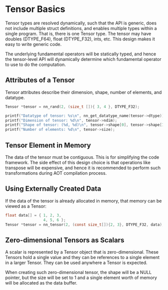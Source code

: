 # Tensor Basics

Tensor types are resolved dynamically, such that the API is generic, does not include multiple struct definitions, and enables multiple types within a single program. That is, there is one Tensor type. The tensor may have doubles (DTYPE_F64), float (DTYPE_F32), ints, etc. This design makes it easy to write generic code.

The underlying fundamental operators will be statically typed, and hence the tensor-level API will dynamically determine which fundamental operator to use to do the computation.

## Attributes of a Tensor

Tensor attributes describe their dimension, shape, number of elements, and datatype.

```c
Tensor *tensor = nn_rand(2, (size_t []){ 3, 4 }, DTYPE_F32);

printf("Datatype of tensor: %s\n", nn_get_datatype_name(tensor->dtype));
printf("Dimension of tensor: %d\n", tensor->ndim);
printf("Shape of tensor: (%d, %d)\n", tensor->shape[0], tensor->shape[1]);
printf("Number of elements: %d\n", tensor->size);
```

## Tensor Element in Memory

The data of the tensor must be contiguous. This is for simplifying the code framework. The side effect of this design choice is that operations like transpose will be expensive, and hence it is recommended to perform such transformations during AOT compilation process.


## Using Externally Created Data

If the data of the tensor is already allocated in memory, that memory can be viewed as a Tensor:

```c
float data[] = { 1, 2, 3,
                 4, 5, 6 };
Tensor *tensor = nn_tensor(2, (const size_t[]){2, 3}, DTYPE_F32, data);
```


## Zero-dimensional Tensors as Scalars

A scalar is represented by a Tensor object that is zero-dimensional. These Tensors hold a single value and they can be references to a single element in a larger Tensor. They can be used anywhere a Tensor is expected. 

When creating such zero-dimensional tensor, the shape will be a NULL pointer, but the size will be set to 1 and a single element worth of memory will be allocated as the data buffer.
